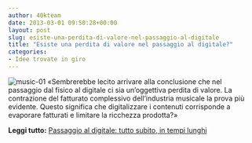 ```yaml
---
author: 40kteam
date: 2013-03-01 09:50:28+00:00
layout: post
slug: esiste-una-perdita-di-valore-nel-passaggio-al-digitale
title: "Esiste una perdita di valore nel passaggio al digitale?"
categories:
- Idee trovate in giro
---
```


![music-01](http://40k.it/wp-content/uploads/2013/03/music-01.png) «Sembrerebbe lecito arrivare alla conclusione che nel passaggio dal fisico al digitale ci sia un’oggettiva perdita di valore. La contrazione del fatturato complessivo dell’industria musicale la prova più evidente. Questo significa che digitalizzare i contenuti corrisponde a evaporare fatturati e limitare la ricchezza prodotta?»

**Leggi tutto:** [Passaggio al digitale: tutto subito, in tempi lunghi](http://smaruzzi.com/2013/02/28/passaggio-al-digitale-tutto-subito-in-tempi-lunghi/)
